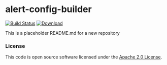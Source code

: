 
# alert-config-builder

[![Build Status](https://travis-ci.org/hmrc/alert-config-builder.svg?branch=master)](https://travis-ci.org/hmrc/alert-config-builder) [ ![Download](https://api.bintray.com/packages/hmrc/releases/alert-config-builder/images/download.svg) ](https://bintray.com/hmrc/releases/alert-config-builder/_latestVersion)

This is a placeholder README.md for a new repository

### License


This code is open source software licensed under the [Apache 2.0 License]("http://www.apache.org/licenses/LICENSE-2.0.html").
    